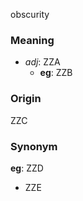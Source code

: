 obscurity
### Meaning
+ _adj_: ZZA
    + __eg__: ZZB

### Origin

ZZC

### Synonym

__eg__: ZZD

+ ZZE


